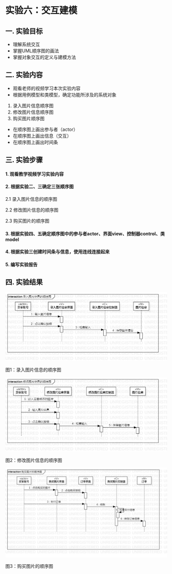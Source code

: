 # 实验六：交互建模

## 一. 实验目标

- 理解系统交互
- 掌握UML顺序图的画法
- 掌握对象交互的定义与建模方法

## 二. 实验内容

- 观看老师的视频学习本次实验内容
- 根据用例模型和类模型，确定功能所涉及的系统对象
1. 录入图片信息顺序图
2. 修改图片信息顺序图
3. 购买图片顺序图
- 在顺序图上画出参与者（actor）
- 在顺序图上画出信息（交互）
- 在顺序图上画出时间条

## 三. 实验步骤

#### 1. 观看教学视频学习实验内容

#### 2. 根据实验二、三确定三张顺序图

2.1 录入图片信息的顺序图

2.2 修改图片信息的顺序图

2.3 购买图片的顺序图

#### 3. 根据实验四、五确定顺序图中的参与者actor、界面view、控制器control、类model

#### 4. 根据实验三创建时间条与信息，使用连线连接起来

#### 5. 编写实验报告

## 四. 实验结果

![活动图](./lab6_UseCaseDiagram1.jpg)

图1：录入图片信息的顺序图

![活动图](./lab6_UseCaseDiagram2.jpg)

图2：修改图片信息的顺序图

![活动图](./lab6_UseCaseDiagram3.jpg)

图3：购买图片的顺序图
